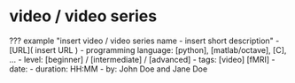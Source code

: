 # video / video series

??? example "insert video / video series name - insert short description"
    -   [URL]( insert URL )
    -   programming language: [python], [matlab/octave], [C], ...
    -   level: [beginner] / [intermediate] / [advanced]
    -   tags: [video] [fMRI]
    -   date:
    -   duration: HH:MM
    -   by: John Doe and Jane Doe
